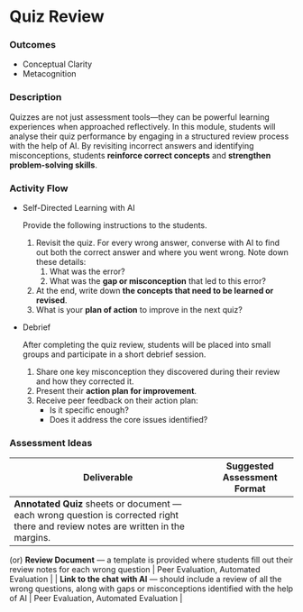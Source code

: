 # Quiz Review
### Outcomes

- Conceptual Clarity
- Metacognition

### Description

Quizzes are not just assessment tools—they can be powerful learning experiences when approached reflectively. In this module, students will analyse their quiz performance by engaging in a structured review process with the help of AI. By revisiting incorrect answers and identifying misconceptions, students **reinforce correct concepts** and **strengthen problem-solving skills**.

### Activity Flow

- Self-Directed Learning with AI
    
    Provide the following instructions to the students.
    
    1. Revisit the quiz. For every wrong answer, converse with AI to find out both the correct answer and where you went wrong. Note down these details:
        1. What was the error?
        2. What was the **gap or misconception** that led to this error?
    2. At the end, write down **the concepts that need to be learned or revised**.
    3. What is your **plan of action** to improve in the next quiz?
- Debrief
    
    After completing the quiz review, students will be placed into small groups and participate in a short debrief session.
    
    1. Share one key misconception they discovered during their review and how they corrected it.
    2. Present their **action plan for improvement**.
    3. Receive peer feedback on their action plan:
        - Is it specific enough?
        - Does it address the core issues identified?

### Assessment Ideas

| Deliverable | Suggested Assessment Format |
| --- | --- |
| **Annotated Quiz** sheets or document — each wrong question is corrected right there and review notes are written in the margins.
(or)
**Review Document** — a template is provided where students fill out their review notes for each wrong question | Peer Evaluation, Automated Evaluation |
| **Link to the chat with AI** — should include a review of all the wrong questions, along with gaps or misconceptions identified with the help of AI | Peer Evaluation, Automated Evaluation |